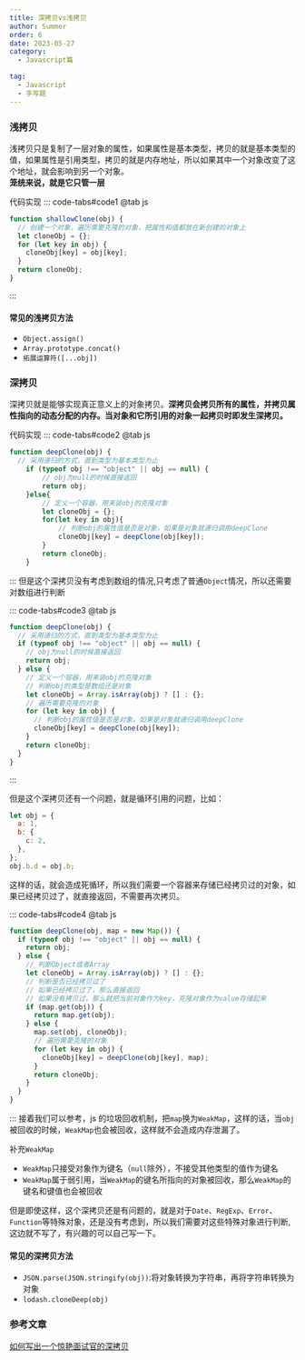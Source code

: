 ```yaml
---
title: 深拷贝vs浅拷贝
author: Summer
order: 6
date: 2023-05-27
category:
  - Javascript篇

tag:
  - Javascript
  - 手写题
---
```


### 浅拷贝

浅拷贝只是复制了一层对象的属性，如果属性是基本类型，拷贝的就是基本类型的值，如果属性是引用类型，拷贝的就是内存地址，所以如果其中一个对象改变了这个地址，就会影响到另一个对象。  
**笼统来说，就是它只管一层**

代码实现
::: code-tabs#code1
@tab js

```js
function shallowClone(obj) {
  // 创建一个对象，遍历需要克隆的对象，把属性和值都放在新创建的对象上
  let cloneObj = {};
  for (let key in obj) {
    cloneObj[key] = obj[key];
  }
  return cloneObj;
}
```

:::

#### 常见的浅拷贝方法
- `Object.assign()`
- `Array.prototype.concat()`
- `拓展运算符([...obj])`  
  
### 深拷贝

深拷贝就是能够实现真正意义上的对象拷贝。**深拷贝会拷贝所有的属性，并拷贝属性指向的动态分配的内存。当对象和它所引用的对象一起拷贝时即发生深拷贝。**

代码实现
::: code-tabs#code2
@tab js

```js
function deepClone(obj) {
  // 采用递归的方式，直到类型为基本类型为止
    if (typeof obj !== "object" || obj == null) {
        // obj为null的时候直接返回
        return obj;
    }else{
        // 定义一个容器，用来装obj的克隆对象
        let cloneObj = {};
        for(let key in obj){
            // 判断obj的属性值是否是对象，如果是对象就递归调用deepClone
            cloneObj[key] = deepClone(obj[key]);
        }
        return cloneObj;
    }
```

:::
但是这个深拷贝没有考虑到数组的情况,只考虑了普通`Object`情况，所以还需要对数组进行判断

::: code-tabs#code3
@tab js

```js
function deepClone(obj) {
  // 采用递归的方式，直到类型为基本类型为止
  if (typeof obj !== "object" || obj == null) {
    // obj为null的时候直接返回
    return obj;
  } else {
    // 定义一个容器，用来装obj的克隆对象
    // 判断obj的类型是数组还是对象
    let cloneObj = Array.isArray(obj) ? [] : {};
    // 遍历需要克隆的对象
    for (let key in obj) {
      // 判断obj的属性值是否是对象，如果是对象就递归调用deepClone
      cloneObj[key] = deepClone(obj[key]);
    }
    return cloneObj;
  }
}
```

:::

但是这个深拷贝还有一个问题，就是循环引用的问题，比如：

```js
let obj = {
  a: 1,
  b: {
    c: 2,
  },
};
obj.b.d = obj.b;
```

这样的话，就会造成死循环，所以我们需要一个容器来存储已经拷贝过的对象，如果已经拷贝过了，就直接返回，不需要再次拷贝。

::: code-tabs#code4
@tab js

```js
function deepClone(obj, map = new Map()) {
  if (typeof obj !== "object" || obj == null) {
    return obj;
  } else {
    // 判断Object或者Array
    let cloneObj = Array.isArray(obj) ? [] : {};
    // 判断是否已经拷贝过了
    // 如果已经拷贝过了，那么直接返回
    // 如果没有拷贝过，那么就把当前对象作为key，克隆对象作为value存储起来
    if (map.get(obj)) {
      return map.get(obj);
    } else {
      map.set(obj, cloneObj);
      // 遍历需要克隆的对象
      for (let key in obj) {
        cloneObj[key] = deepClone(obj[key], map);
      }
      return cloneObj;
    }
  }
}
```
:::
接着我们可以参考，js 的垃圾回收机制，把`map`换为`WeakMap`，这样的话，当`obj`被回收的时候，`WeakMap`也会被回收，这样就不会造成内存泄漏了。

补充`WeakMap`

- `WeakMap`只接受对象作为键名（`null`除外），不接受其他类型的值作为键名
- `WeakMap`属于弱引用，当`WeakMap`的键名所指向的对象被回收，那么`WeakMap`的键名和键值也会被回收

但是即使这样，这个深拷贝还是有问题的，就是对于`Date`、`RegExp`、`Error`、`Function`等特殊对象，还是没有考虑到，所以我们需要对这些特殊对象进行判断,这边就不写了，有兴趣的可以自己写一下。

#### 常见的深拷贝方法
- `JSON.parse(JSON.stringify(obj))`:将对象转换为字符串，再将字符串转换为对象
- `lodash.cloneDeep(obj)`

### 参考文章

[如何写出一个惊艳面试官的深拷贝](https://juejin.cn/post/6844903929705136141)

